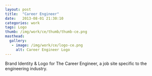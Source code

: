 ```yaml
---
layout: post
title:  "Career Engineer"
date:   2013-08-01 21:30:10
categories: work
tags: Logo
thumb: /img/work/ce/thumb/thumb-ce.png
masthead:
  gallery:
   - image: /img/work/ce/logo-ce.png
     alt: Career Engineer Logo
---
```


Brand Identity & Logo for The Career Engineer, a job site specific to the engineering industry.
